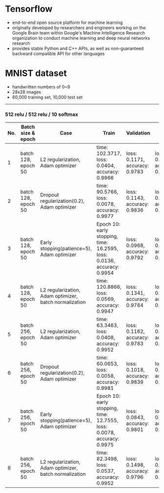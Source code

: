 # Tensorflow

+ end-to-end open source platform for machine learning
+ originally developed by researchers and engineers working on the Google Brain team within Google's Machine Intelligence Research organization to conduct machine learning and deep neural networks research
+ provides stable Python and C++ APIs, as well as non-guaranteed backward compatible API for other languages

# MNIST dataset

+ handwritten numbers of 0~9
+ 28x28 images
+ 60,000 training set, 10,000 test set

---

### 512 relu / 512 relu / 10 softmax

No.|Batch size & epoch|Case|Train|Validation|Test|
|---|---|---|---|---|---|
|1|batch 128, epoch 50|L2 regularization, Adam optimizer|time: 102.3717, loss: 0.0404, accuracy: 0.9966|loss: 0.1171, accuracy: 0.9783|loss: 0.1078, accuracy: 0.9803|
|2|batch 128, epoch 50|Dropout regularization(0.2), Adam optimizer|time: 90.5766, loss: 0.0078, accuracy: 0.9977|loss: 0.1143, accuracy: 0.9836|loss: 0.1027, accuracy: 0.9843|
|3|batch 128, epoch 50|Early stopping(patience=5), Adam optimizer|Epoch 10: early stopping, time: 16.2595, loss: 0.0136, accuracy: 0.9954|loss: 0.0968, accuracy: 0.9792|loss: 0.0676, accuracy: 0.9802|
|4|batch 128, epoch 50|L2 regularization, Adam optimizer, batch normalization|time: 120.8866, loss: 0.0569, accuracy: 0.9947|loss: 0.1341, accuracy: 0.9784|loss: 0.1400, accuracy: 0.9760|
|5|batch 256, epoch 50|L2 regularization, Adam optimizer|time: 63.3463, loss: 0.0408, accuracy: 0.9952|loss: 0.1162, accuracy: 0.9783|loss: 0.1170, accuracy: 0.9765|
|6|batch 256, epoch 50|Dropout regularization(0.2), Adam optimizer|time: 60.0653, loss: 0.0058, accuracy: 0.9981|loss: 0.1018, accuracy: 0.9839|loss: 0.0938, accuracy: 0.9846|Epoch 10: early stopping, time: 12.7555, loss: 0.0078, accuracy: 0.9975|loss: 0.0843, accuracy: 0.9801|
|7|batch 256, epoch 50|Early stopping(patience=5), Adam optimizer|Epoch 10: early stopping, time: 12.7555, loss:  0.0078, accuracy: 0.9975|loss: 0.0843, accuracy: 0.9801|loss: 0.0654, accuracy: 0.9788|
|8|batch 256, epoch 50|L2 regularization, Adam optimizer, batch normalization|time: 82.3498, loss: 0.0537, accuracy: 0.9952|loss:  0.1498, accuracy: 0.9796|loss: 0.1318, accuracy: 0.9804|